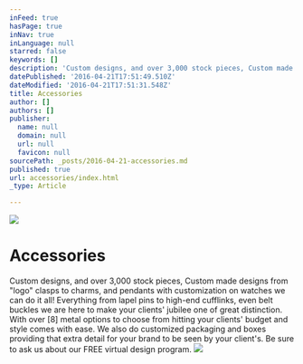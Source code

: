 ```yaml
---
inFeed: true
hasPage: true
inNav: true
inLanguage: null
starred: false
keywords: []
description: 'Custom designs, and over 3,000 stock pieces, Custom made designs from “logo” clasps to charms, and pendants with customization on watches we can do it all! Everything from lapel pins to high-end cufflinks, even belt buckles we are here to make your clients’ jubilee one of great distinction. With over [8] metal options to choose from hitting your clients’ budget and style comes with ease. We also do customized packaging and boxes providing that extra detail for your brand to be seen by your client’s. Be sure to ask us about our FREE virtual design program.'
datePublished: '2016-04-21T17:51:49.510Z'
dateModified: '2016-04-21T17:51:31.548Z'
title: Accessories
author: []
authors: []
publisher:
  name: null
  domain: null
  url: null
  favicon: null
sourcePath: _posts/2016-04-21-accessories.md
published: true
url: accessories/index.html
_type: Article

---
```

![](https://the-grid-user-content.s3-us-west-2.amazonaws.com/f6cd7792-3787-44d8-9ef8-c8dc8c21fd9d.jpg)

# Accessories

Custom designs, and over 3,000 stock pieces, Custom made designs from "logo" clasps to charms, and pendants with customization on watches we can do it all! Everything from lapel pins to high-end cufflinks, even belt buckles we are here to make your clients' jubilee one of great distinction. With over \[8\] metal options to choose from hitting your clients' budget and style comes with ease. We also do customized packaging and boxes providing that extra detail for your brand to be seen by your client's. Be sure to ask us about our FREE virtual design program.
![](https://the-grid-user-content.s3-us-west-2.amazonaws.com/efdebabf-f720-428f-b29d-1e154cb4c959.jpg)